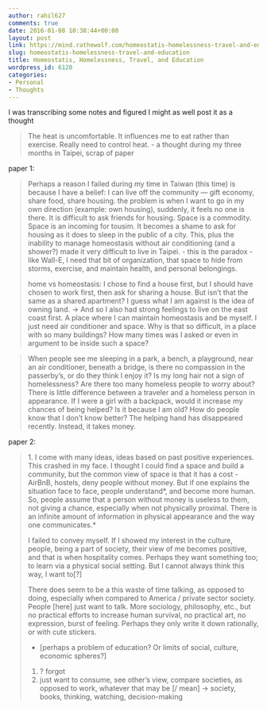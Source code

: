 ```yaml
---
author: rahil627
comments: true
date: 2016-01-08 10:38:44+00:00
layout: post
link: https://mind.rathewolf.com/homeostatis-homelessness-travel-and-education/
slug: homeostatis-homelessness-travel-and-education
title: Homeostatis, Homelessness, Travel, and Education
wordpress_id: 6120
categories:
- Personal
- Thoughts
---
```


I was transcribing some notes and figured I might as well post it as a thought



<blockquote>The heat is uncomfortable. It influences me to eat rather than exercise. Really need to control heat. - a thought during my three months in Taipei, scrap of paper</blockquote>




paper 1:



<blockquote>Perhaps a reason I failed during my time in Taiwan (this time) is because I have a belief: I can live off the community — gift economy, share food, share housing. the problem is when I want to go in my own direction (example: own housing), suddenly, it feels no one is there. It is difficult to ask friends for housing. Space is a commodity. Space is an incoming for tousim. It becomes a shame to ask for housing as it does to sleep in the public of a city. This, plus the inability to manage homeostasis without air conditioning (and a shower?) made it very difficult to live in Taipei.
  - this is the paradox
    - like Wall-E, I need that bit of organization, that space to hide from storms, exercise, and maintain health, and personal belongings.

home vs homeostasis:
I chose to find a house first, but I should have chosen to work first, then ask for sharing a house. But isn’t that the same as a shared apartment? I guess what I am against is the idea of owning land.
->
And so I also had strong feelings to live on the east coast first. A place where I can maintain homeostasis and be myself. I just need air conditioner and space. Why is that so difficult, in a place with so many buildings? How many times was I asked or even in argument to be inside such a space?</blockquote>








<blockquote>When people see me sleeping in a park, a bench, a playground, near an air conditioner, beneath a bridge, is there no compassion in the passerby’s, or do they think I enjoy it? Is my long hair not a sign of homelessness? Are there too many homeless people to worry about? There is little difference between a traveler and a homeless person in appearance. If I were a girl with a backpack, would it increase my chances of being helped? Is it because I am old? How do people know that I don’t know better? The helping hand has disappeared recently. Instead, it takes money.</blockquote>



paper 2:




<blockquote>1. I come with many ideas, ideas based on past positive experiences. This crashed in my face. I thought I could find a space and build a community, but the common view of space is that it has a cost - AirBnB, hostels, deny people without money. But if one explains the situation face to face, people understand*, and become more human. So, people assume that a person without money is useless to them, not giving a chance, especially when not physically proximal. There is an infinite amount of information in physical appearance and the way one communicates.*

I failed to convey myself. If I showed my interest in the culture, people, being a part of society, their view of me becomes positive, and that is when hospitality comes. Perhaps they want something too; to learn via a physical social setting. But I cannot always think this way, I want to[?]

There does seem to be a this waste of time talking, as opposed to doing, especially when compared to America / private sector society. People [here] just want to talk. More sociology, philosophy, etc., but no practical efforts to increase human survival, no practical art, no expression, burst of feeling. Perhaps they only write it down rationally, or with cute stickers.
  - [perhaps a problem of education? Or limits of social, culture, economic spheres?]

1. ? forgot
2. just want to consume, see other’s view, compare societies, as opposed to work, whatever that may be [/ mean]
  -> society, books, thinking, watching, decision-making</blockquote>
